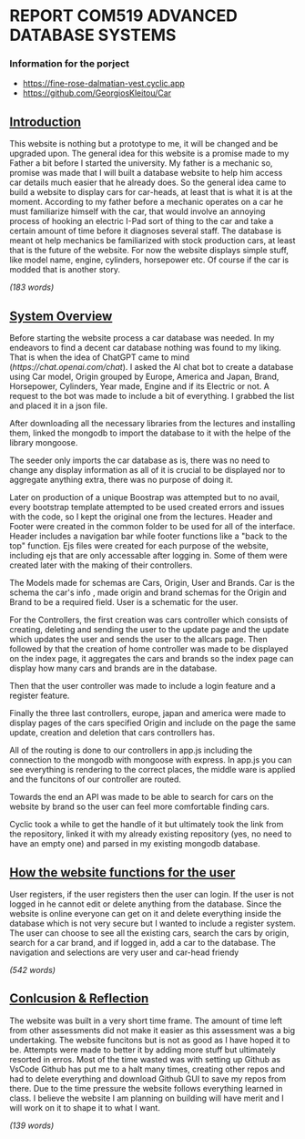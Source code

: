 # REPORT COM519 ADVANCED DATABASE SYSTEMS


<h3> Information for the porject</h3>

- https://fine-rose-dalmatian-vest.cyclic.app
- https://github.com/GeorgiosKleitou/Car


<h2><strong><u>Introduction</u></strong></h2>

<p>This website is nothing but a prototype to me, it will be changed and be upgraded upon. The general idea for this website is a promise made to my
Father a bit before I started the university. My father is a mechanic so, promise was made that I will built a database website to help him access car details much easier that he already does. So the general idea came 
to build a website to display cars for car-heads, at least that is what it is at the moment. According to my father before a mechanic operates on a car he must familiarize himself with the car, that would involve an annoying process of hooking an electric I-Pad sort of thing to the car and take a certain amount of time before it diagnoses several staff. The database is meant ot help mechanics be familiarized with stock production cars, at least that is the future of the website. For now the website displays simple stuff, like model name,  engine, cylinders, horsepower etc. Of course if the car is modded that is another story. </p>

<i>(183 words)</i>

<h2><strong><u>System Overview</u></strong></h2>

<p>Before starting the website process a car database was needed. In my endeavors to find a decent car database nothing was found to my liking. That is when the idea of ChatGPT came to mind (<i>https://chat.openai.com/chat</i>). I asked the AI chat bot to create a database using Car model, Origin grouped by Europe, America and Japan, Brand, Horsepower, Cylinders, Year made, Engine and if its Electric or not. A request to the bot was made to include a bit of everything. I grabbed the list and placed it in a json file.</p>

<p>After downloading all the necessary libraries from the lectures and installing them, linked the mongodb to import the database to it with the helpe of the library mongoose. </p>

<p>The seeder only imports the car database as is, there was no need to change any display information as all of it is crucial to be displayed nor to aggregate anything extra, there was no purpose of doing it.</p>

<p>Later on production of a unique Boostrap was attempted but to no avail, every bootstrap template attempted to be used created errors and issues with the code, so I kept the original one from the lectures. Header and Footer were created in the common folder to be used for all of the interface. Header includes a navigation bar while footer functions like a "back to the top" function. Ejs files were created for each purpose of the website, including ejs that are only accessable after logging in. Some of them were created later with the making of their controllers.</p>

<p>The Models made for schemas are Cars, Origin, User and Brands. Car is the schema the car's info , made origin and brand schemas for the Origin and Brand to be a required field. User is a schematic for the user.</p>

<p>For the Controllers, the first creation was cars controller which consists of creating, deleting and sending the user to the update page and the update which updates the user and sends the user to the allcars page. 
Then followed by that the creation of home controller was made to be displayed on the index page, it aggregates the cars and brands so the index page can display how many cars and brands are in the database. 

Then that the user controller was made to include a login feature and a register feature. </p>

<p>Finally the three last controllers, europe, japan and america were made to display pages of the cars specified Origin and include on the page the same update, creation and deletion that cars controllers has.</p>

<p>All of the routing is done to our controllers in app.js including the connection to the mongodb with mongoose with express. In app.js you can see everything is rendering to the correct places, the middle ware is applied and the funcitons of our controller are routed.</p>

<p> Towards the end an API was made to be able to search for cars on the website by brand so the user can feel more comfortable finding cars.</p>

<p>Cyclic took a while to get the handle of it but ultimately took the link from the repository, linked it with my already existing repository (yes, no need to have an empty one) and parsed in my existing mongodb database.</p>

<h2><strong><u>How the website functions for the user</u></strong></h2>

<p>User registers, if the user registers then the user can login. If the user is not logged in he cannot edit or delete anything from the database. Since the website is online everyone can get on it and delete everything inside the database which is not very secure but I wanted to include a register system. The user can choose to see all the existing cars, search the cars by origin, search for a car brand, and if logged in, add a car to the database. The navigation and selections are very user and car-head friendy</p>

<i>(542 words)</i>


<h2><strong><u>Conlcusion & Reflection</u></strong></h2>
<p>The website was built in a very short time frame. The amount of time left from other assessments did not make it easier as this assessment was a big undertaking. The website funcitons but is not as good as I have hoped it to be. Attempts were made to better it by adding more stuff but ultimately resorted in erros. Most of the time wasted was with setting up Github as VsCode Github has put me to a halt many times, creating other repos and had to delete everything and download Github GUI to save my repos from there. Due to the time pressure the website follows everything learned in class. I believe the website I am planning on building will have merit and I will work on it to shape it to what I want. </p>

<i>(139 words)</i>
